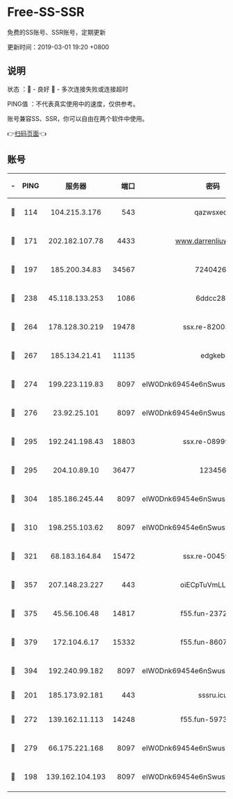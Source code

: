 # Free-SS-SSR

免费的SS账号、SSR账号，定期更新

更新时间：2019-03-01 19:20 +0800

## 说明

状态     ：🙂 - 良好 🙁 - 多次连接失败或连接超时

PING值   ：不代表真实使用中的速度，仅供参考。

账号兼容SS、SSR，你可以自由在两个软件中使用。

👉[扫码页面](https://liesauer.github.io/free-ss-ssr.github.io/)👈

## 账号

|-|PING|服务器|端口|密码|加密方式|区域|
|:----:|:----:|:-----:|-----:|:----:|:----:|:----:|
|🙂|114|104.215.3.176|543|qazwsxedc|aes-256-gcm|JP|
|🙂|171|202.182.107.78|4433|www.darrenliuwei.com|aes-256-cfb|JP|
|🙂|197|185.200.34.83|34567|72404265|aes-256-cfb|US|
|🙂|238|45.118.133.253|1086|6ddcc286|aes-256-cfb|SG|
|🙂|264|178.128.30.219|19478|ssx.re-82003000|aes-256-cfb|SG|
|🙂|267|185.134.21.41|11135|edgkeb|aes-256-cfb|GB|
|🙂|274|199.223.119.83|8097|eIW0Dnk69454e6nSwuspv9DmS201tQ0D|aes-256-cfb|US|
|🙂|276|23.92.25.101|8097|eIW0Dnk69454e6nSwuspv9DmS201tQ0D|aes-256-cfb|US|
|🙂|295|192.241.198.43|18803|ssx.re-08999110|aes-256-cfb|US|
|🙂|295|204.10.89.10|36477|123456|aes-256-cfb|US|
|🙂|304|185.186.245.44|8097|eIW0Dnk69454e6nSwuspv9DmS201tQ0D|aes-256-cfb|NL|
|🙂|310|198.255.103.62|8097|eIW0Dnk69454e6nSwuspv9DmS201tQ0D|aes-256-cfb|US|
|🙂|321|68.183.164.84|15472|ssx.re-00459440|aes-256-cfb|US|
|🙂|357|207.148.23.227|443|oiECpTuVmLLxk4Ts|aes-256-cfb|US|
|🙂|375|45.56.106.48|14817|f55.fun-23726526|aes-256-cfb|US|
|🙂|379|172.104.6.17|15332|f55.fun-86079232|aes-256-cfb|US|
|🙂|394|192.240.99.182|8097|eIW0Dnk69454e6nSwuspv9DmS201tQ0D|aes-256-cfb|US|
|🙂|201|185.173.92.181|443|sssru.icu|rc4-md5|RU|
|🙂|272|139.162.11.113|14248|f55.fun-59730477|aes-256-cfb|SG|
|🙂|279|66.175.221.168|8097|eIW0Dnk69454e6nSwuspv9DmS201tQ0D|aes-256-cfb|US|
|🙁|198|139.162.104.193|8097|eIW0Dnk69454e6nSwuspv9DmS201tQ0D|aes-256-cfb|JP|
